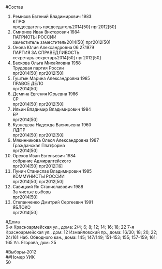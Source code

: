 #Состав  
1. Ремизов Евгений Владимирович 1983  
    КПРФ  
    председатель председатель2014[50] прг2012[50]  
2. Смирнов Иван Викторович 1984  
    ПАТРИОТЫ РОССИИ  
    заместитель заместитель2014[50] прг2012[50]  
3. Онова Юлия Александровна 06.27.1979  
    ПАРТИЯ ЗА СПРАВЕДЛИВОСТЬ  
    секретарь секретарь2014[50] прг2012[50]  
4. Баскова Ольга Михайловна 1958  
    Трудовая партия России  
    прг2014[50] прг2012[50]  
5. Гуштын Марина Александровна 1985  
    ПРАВОЕ ДЕЛО  
    прг2014[50]  
6. Демина Евгения Юрьевна 1986  
    СР  
    прг2014[50] прг2012[50]  
7. Ильин Владимир Владимирович 1984  
    ЕР  
    прг2014[50]  
8. Кузнецова Надежда Васильевна 1960  
    ЛДПР  
    прг2014[50] прг2012[50]  
9. Мякинникова Олеся Александровна 1987  
    Гражданская Платформа  
    прг2014[50]  
10. Орехов Иван Евгеньевич 1984  
    собрание Адмиралтейского  
    прг2014[50] прг2012[16]  
11. Пунич Станислав Владимирович 1985  
    КОММУНИСТЫ РОССИИ  
    прг2014[50] прг2012[50]  
12. Савицкий Ян Станиславович 1988  
    За чистые выборы  
    прг2014[50]  
13. Степанченко Дмитрий Сергеевич 1991  
    ЯБЛОКО  
    прг2014[50]  
  
#Дома  
6-я Красноармейская ул., дома: 2/4; 6; 8; 12; 14; 16; 18; 22 7-я Красноармейская ул., дом: 12 Измайловский пр., дома: 16/30; 18; 20; 22; 24/161 Наб. Обводного кан., дома: 145; 147/149; 151-153; 155; 157-159; 161; 165 Ул. Егорова, дом: 25  
  
#Выборы-2012  
##Номер УИК  
50  
